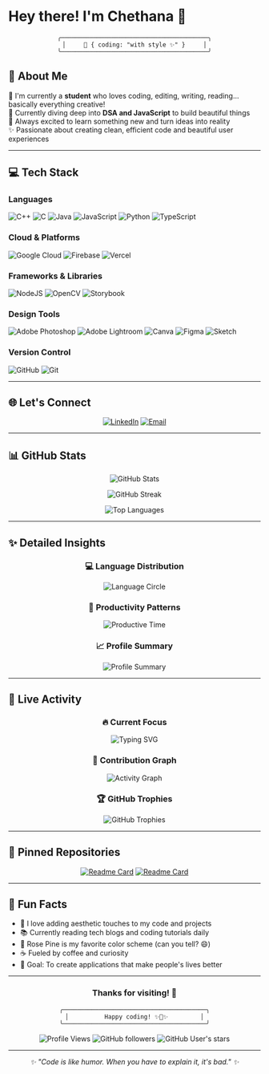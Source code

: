 # Hey there! I'm Chethana 🎀

<div align="center">

```ascii
╭─────────────────────────────────────────╮
│     🌸 { coding: "with style ✨" }     │
╰─────────────────────────────────────────╯
```

</div>

## 💫 About Me 

🔭 I'm currently a **student** who loves coding, editing, writing, reading... basically everything creative!  
🌱 Currently diving deep into **DSA and JavaScript** to build beautiful things  
💖 Always excited to learn something new and turn ideas into reality  
✨ Passionate about creating clean, efficient code and beautiful user experiences

---

## 💻 Tech Stack

### Languages
![C++](https://img.shields.io/badge/c++-%2300599C.svg?style=for-the-badge&logo=c%2B%2B&logoColor=white)
![C](https://img.shields.io/badge/c-%2300599C.svg?style=for-the-badge&logo=c&logoColor=white)
![Java](https://img.shields.io/badge/java-%23ED8B00.svg?style=for-the-badge&logo=openjdk&logoColor=white)
![JavaScript](https://img.shields.io/badge/javascript-%23323330.svg?style=for-the-badge&logo=javascript&logoColor=%23F7DF1E)
![Python](https://img.shields.io/badge/python-3670A0?style=for-the-badge&logo=python&logoColor=ffdd54)
![TypeScript](https://img.shields.io/badge/typescript-%23007ACC.svg?style=for-the-badge&logo=typescript&logoColor=white)

### Cloud & Platforms
![Google Cloud](https://img.shields.io/badge/GoogleCloud-%234285F4.svg?style=for-the-badge&logo=google-cloud&logoColor=white)
![Firebase](https://img.shields.io/badge/firebase-%23039BE5.svg?style=for-the-badge&logo=firebase)
![Vercel](https://img.shields.io/badge/vercel-%23000000.svg?style=for-the-badge&logo=vercel&logoColor=white)

### Frameworks & Libraries
![NodeJS](https://img.shields.io/badge/node.js-6DA55F?style=for-the-badge&logo=node.js&logoColor=white)
![OpenCV](https://img.shields.io/badge/opencv-%23white.svg?style=for-the-badge&logo=opencv&logoColor=white)
![Storybook](https://img.shields.io/badge/-Storybook-FF4785?style=for-the-badge&logo=storybook&logoColor=white)

### Design Tools
![Adobe Photoshop](https://img.shields.io/badge/adobe%20photoshop-%2331A8FF.svg?style=for-the-badge&logo=adobe%20photoshop&logoColor=white)
![Adobe Lightroom](https://img.shields.io/badge/Adobe%20Lightroom-31A8FF.svg?style=for-the-badge&logo=Adobe%20Lightroom&logoColor=white)
![Canva](https://img.shields.io/badge/Canva-%2300C4CC.svg?style=for-the-badge&logo=Canva&logoColor=white)
![Figma](https://img.shields.io/badge/figma-%23F24E1E.svg?style=for-the-badge&logo=figma&logoColor=white)
![Sketch](https://img.shields.io/badge/Sketch-FFB387?style=for-the-badge&logo=sketch&logoColor=black)

### Version Control
![GitHub](https://img.shields.io/badge/github-%23121011.svg?style=for-the-badge&logo=github&logoColor=white)
![Git](https://img.shields.io/badge/git-%23F05033.svg?style=for-the-badge&logo=git&logoColor=white)

---

## 🌐 Let's Connect

<div align="center">

[![LinkedIn](https://img.shields.io/badge/LinkedIn-%230077B5.svg?style=for-the-badge&logo=linkedin&logoColor=white)](https://linkedin.com/in/chetx27)
[![Email](https://img.shields.io/badge/Email-D14836?style=for-the-badge&logo=gmail&logoColor=white)](mailto:chethana.workspace@gmail.com)

</div>

---

## 📊 GitHub Stats

<div align="center">

![GitHub Stats](https://github-readme-stats.vercel.app/api?username=chetx27&theme=rose_pine&hide_border=false&include_all_commits=true&count_private=true&show_icons=true)

![GitHub Streak](https://streak-stats.demolab.com/?user=chetx27&theme=rose_pine&hide_border=false)

![Top Languages](https://github-readme-stats.vercel.app/api/top-langs/?username=chetx27&theme=rose_pine&hide_border=false&include_all_commits=true&count_private=true&layout=compact)

</div>

---

## ✨ Detailed Insights

<div align="center">

### 💻 **Language Distribution**
![Language Circle](https://github-readme-stats.vercel.app/api/top-langs/?username=chetx27&layout=donut&theme=rose_pine&hide_border=true&bg_color=191724&title_color=e0def4&text_color=e0def4)

### 🌸 **Productivity Patterns**
![Productive Time](https://github-profile-summary-cards.vercel.app/api/cards/productive-time?username=chetx27&theme=rose_pine&utcOffset=5.5)

### 📈 **Profile Summary**
![Profile Summary](https://github-profile-summary-cards.vercel.app/api/cards/profile-details?username=chetx27&theme=rose_pine)

</div>

---

## 🎯 Live Activity

<div align="center">

### 🔥 **Current Focus**
![Typing SVG](https://readme-typing-svg.herokuapp.com?font=Fira+Code&size=18&duration=3000&pause=1000&color=e0def4&background=19172400&center=true&vCenter=true&width=600&lines=Building+beautiful+websites+with+JavaScript;Creating+responsive+designs+with+CSS;Mastering+algorithms+one+problem+at+a+time;Turning+coffee+into+code+☕️;Always+learning+something+new+✨)

### 🌟 **Contribution Graph**
![Activity Graph](https://github-readme-activity-graph.vercel.app/graph?username=chetx27&theme=rose-pine&bg_color=191724&color=e0def4&line=c4a7e7&point=f6c177&area=true&hide_border=true&custom_title=My%20Coding%20Journey)

### 🏆 **GitHub Trophies**
![GitHub Trophies](https://github-profile-trophy.vercel.app/?username=chetx27&theme=rose_pine&no-frame=false&no-bg=false&margin-w=4)

</div>

---

## 📌 Pinned Repositories

<div align="center">

[![Readme Card](https://github-readme-stats.vercel.app/api/pin/?username=chetx27&repo=your-best-repo&theme=rose_pine)](https://github.com/chetx27/your-best-repo)
[![Readme Card](https://github-readme-stats.vercel.app/api/pin/?username=chetx27&repo=another-cool-project&theme=rose_pine)](https://github.com/chetx27/another-cool-project)

</div>

---

## 🎨 Fun Facts

- 🎀 I love adding aesthetic touches to my code and projects
- 📚 Currently reading tech blogs and coding tutorials daily
- 🌸 Rose Pine is my favorite color scheme (can you tell? 😄)
- ☕ Fueled by coffee and curiosity
- 🎯 Goal: To create applications that make people's lives better

---

<div align="center">

### Thanks for visiting! 💖

```ascii
╭────────────────────────────────────────╮
│          Happy coding! ✨🎀✨         │
╰────────────────────────────────────────╯
```

![Profile Views](https://komarev.com/ghpvc/?username=chetx27&color=c4a7e7&style=for-the-badge)
![GitHub followers](https://img.shields.io/github/followers/chetx27?style=for-the-badge&color=c4a7e7)
![GitHub User's stars](https://img.shields.io/github/stars/chetx27?style=for-the-badge&color=c4a7e7)

</div>

---

<div align="center">
  <i>✨ "Code is like humor. When you have to explain it, it's bad." ✨</i>
</div>
